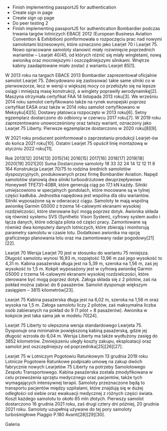 - Finish implementing passportJS for authentication
- Create sign in page
- Create sign up page
- Do peer testing 2
- Finish implementing passportJS for authentication
Bombardier podczas trwania targów lotniczych EBACE 2012 (European Business Aviation Convention & Exhibition) poinformowała o rozpoczęciu prac nad nowymi samolotami biznesowymi, które oznaczono jako Learjet 70 i Learjet 75. Nowo opracowane samoloty stanowić miały rozwinięcie poprzednich wariantów – Learjet 40/45, od których różnić się miały wingletami, nową awioniką oraz mocniejszymi i oszczędniejszymi silnikami. Wnętrze kabiny zaadaptowane miało zostać z wariantu Learjet 85[1].

W 2013 roku na targach EBACE 2013 Bombardier zaprezentował oficjalnie samolot Learjet 75. Zdecydowano się zastosować takie same silniki co w pierwowzorze, lecz w wersji o większej mocy co przełożyło się na lepsze osiągi i mniejszą masę konstrukcji, a winglety poprawiły aerodynamikę[2]. Maszyna otrzymała certyfikat FAA 14 listopada 2013 roku[3]. We wrześniu 2014 roku samolot certyfikowano także na rynek europejski poprzez certyfikat EASA oraz także w 2014 roku samolot certyfikowano w Meksyku[4][5]. Dostawy płatowca rozpoczęto w 2013 roku[6]. Setny egzemplarz dostarczono do odbiorcy w czerwcu 2017 roku[7]. W 2019 roku zaprezentowano unowocześniony oraz tańszy wariant, oznaczony jako Learjet 75 Liberty. Pierwsze egzemplarze dostarczono w 2020 roku[8][9].

W 2021 roku producent poinformował o zaprzestaniu produkcji Learjet-ów do końca 2021 roku[10]. Ostatni Learjet 75 opuścił linię montażową w styczniu 2022 roku[11].

Rok	2013[12]	2014[13]	2015[14]	2016[15]	2017[16]	2018[17]	2019[18]	2020[19]	2021[20]	Suma
Dostarczone samoloty	18	33	32	24	14	12	12	11	8	164
Konstrukcja
Learjet 70/75 to rodzina średnich samolotów dyspozycyjnych, produkowanych przez firmę Bombardier Aviation. Napęd samolotów stanowią dwa silniki turboodrzutowe dwuprzepływowe Honeywell TFE731-40BR, które generują ciąg po 17,1 kN każdy. Silniki umiejscowiono w specjalnych gondolach, które mocowane są w tylnej części kadłuba. Jednostka napędowa jest wspólna dla obu wariantów. Silniki wyposażone są w odwracacz ciągu. Samoloty te mają wspólną awionikę Garmin G5000 z trzema 14-calowymi ekranami wysokiej rozdzielczości, które sterowane być mogą poprzez dotyk. Awionika składa się również systemu SVS (Synthetic Vison System), cyfrowy system audio i łącza danych, które odciąża pilota od części pracy. Zamontowane są również dwa komputery danych lotniczych, które zbierają i monitorują parametry samolotu w czasie lotu. Dodatkowo awionika ma opcję graficznego planowania lotu oraz ma zamontowany radar pogodowy[21][22].

Learjet 70
Wersja Learjet 70 jest w stosunku do wariantu 75 mniejsza. Długość samolotu wynosi 16,93 m, rozpiętość 13,96 m zaś jego wysokość to 4,31 m. Kabina pasażerska długa jest na 5,39 m, szeroka na 1,56 m, zaś jej wysokość to 1,5 m. Kokpit wyposażony jest w cyfrową awionikę Garmin G5000 z trzema 14-calowymi ekranami wysokiej rozdzielczości, które sterowane być mogą poprzez dotyk. Załoga składa się z 2 pilotów, zaś na pokład można zabrać do 6 pasażerów. Samolot dysponuje większym zasięgiem – 3815 kilometrów[23].

Learjet 75
Kabina pasażerska długa jest na 6,02 m, szeroka na 1,56 m oraz wysoka na 1,5 m. Załoga samolotu liczy 2 pilotów, zaś maksymalna liczba osób zabieranych na pokład do 9 (1 pilot + 8 pasażerów). Awionika w kokpicie jest taka sama jak w modelu 70[24].

Learjet 75 Liberty to ulepszona wersja standardowego Learjeta 75. Dysponuje ona minimalnie powiększoną kabiną pasażerską, gdzie jej długość wzrosła do 6,04 m. Wersja Liberty ma także wydłużony zasięg do 3852 kilometrów. Zmniejszeniu uległy koszty zakupu, eksploatacji oraz samolot jest oszczędniejszy od poprzednika[25][26][27].

Learjet 75 w Lotniczym Pogotowiu Ratunkowym
13 grudnia 2019 roku Lotnicze Pogotowie Ratunkowe podpisało umowę na zakup dwóch fabrycznie nowych Learjetów 75 Liberty na potrzeby Samolotowego Zespołu Transportowego. Kabina pasażerska została zmodyfikowana w celu przewożenia sprzętu medycznego oraz pacjentów, także tych wymagających intensywnej terapii. Samoloty przeznaczone będą to transportu pacjentów między szpitalami, które znajdują się w dużej odległości od siebie oraz ewakuacji medycznej z różnych części świata. Koszt każdego samolotu to około 65 mln złotych. Pierwszy samolot dostarczono 16 grudnia 2021 roku, zaś drugi cztery dni później, 20 grudnia 2021 roku. Samoloty uzupełnią używane do tej pory samoloty turbośmigłowe Piaggio P.180 Avanti[28][29][30].

Galeria
